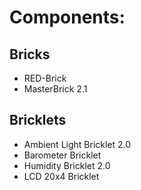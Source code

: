 # Components:

## Bricks

- RED-Brick
- MasterBrick 2.1

## Bricklets

- Ambient Light Bricklet 2.0
- Barometer Bricklet
- Humidity Bricklet 2.0
- LCD 20x4 Bricklet
